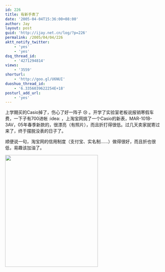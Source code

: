 ```yaml
---
id: 226
title: 有新手表了
date: '2005-04-04T15:36:00+08:00'
author: Jay
layout: post
guid: 'http://ijay.net.cn/log/?p=226'
permalink: /2005/04/04/226
aktt_notify_twitter:
    - 'yes'
    - 'yes'
dsq_thread_id:
    - '4271294814'
views:
    - '3559'
shorturl:
    - 'http://goo.gl/U6NUI'
duoshuo_thread_id:
    - '6.3356039622254E+18'
posturl_add_url:
    - 'yes'
---
```


上学期买的Casio掉了，伤心了好一阵子 :cry: 。开学了实验室老板说报销寒假车费，一下子有700进帐 :idea: ，上淘宝网挑了一个Casio的新表，MAR-101B-3AV，05年春季新款的，很漂亮（有照片），而且折打得很低。过几天卖家就寄过来了，终于摆脱没表的日子了。

顺便说一句，淘宝网的信用制度（支付宝、实名制……）做得很好，而且折也很低，易趣该加油了。

<a href="https://www.jayxu.com/log/wp-content/uploads/2005/04/y1pxtf08gkbkejcrvarqmr3o6miiqimnxy8gwbodnrs5jmgmxy6f4yug2dsjbt7on6wk_oc3ds0omdakklyp5vbma.jpg"><img class="alignnone size-medium wp-image-1231" title="y1pxtf08gkbkejcrvarqmr3o6miiqimnxy8gwbodnrs5jmgmxy6f4yug2dsjbt7on6wk_oc3ds0omdakklyp5vbma" src="https://www.jayxu.com/log/wp-content/uploads/2005/04/y1pxtf08gkbkejcrvarqmr3o6miiqimnxy8gwbodnrs5jmgmxy6f4yug2dsjbt7on6wk_oc3ds0omdakklyp5vbma.jpg" alt="" width="299" height="360" /></a>